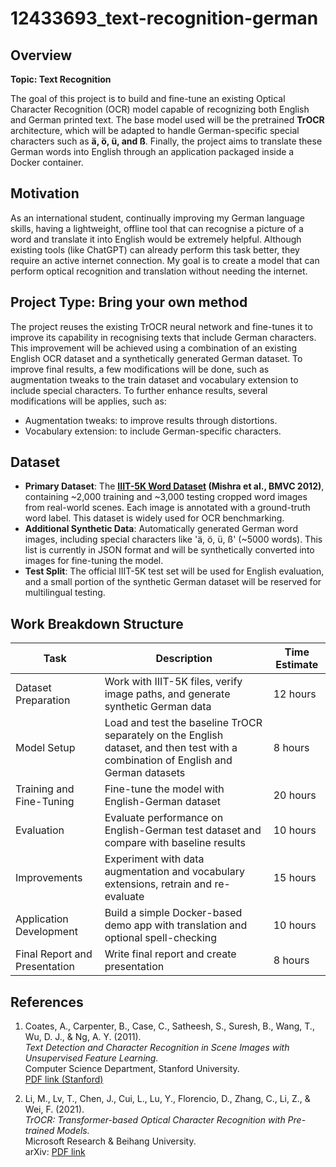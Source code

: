 # 12433693_text-recognition-german

## Overview
**Topic: Text Recognition**

The goal of this project is to build and fine-tune an existing Optical Character Recognition (OCR) model capable of recognizing both English and German printed text. The base model used will be the pretrained **TrOCR** architecture, which will be adapted to handle German-specific special characters such as **ä, ö, ü, and ß**. Finally, the project aims to translate these German words into English through an application packaged inside a Docker container.

## Motivation
As an international student, continually improving my German language skills, having a lightweight, offline tool that can recognise a picture of a word and translate it into English would be extremely helpful. Although existing tools (like ChatGPT) can already perform this task better, they require an active internet connection. My goal is to create a model that can perform optical recognition and translation without needing the internet.

## Project Type: **Bring your own method**
The project reuses the existing TrOCR neural network and fine-tunes it to improve its capability in recognising texts that include German characters. This improvement will be achieved using a combination of an existing English OCR dataset and a synthetically generated German dataset. To improve final results, a few modifications will be done, such as augmentation tweaks to the train dataset and vocabulary extension to include special characters. To further enhance results, several modifications will be applies, such as:
- Augmentation tweaks: to improve results through distortions.
- Vocabulary extension: to include German-specific characters.

## Dataset
- **Primary Dataset**: The **[IIIT-5K Word Dataset](https://www.kaggle.com/datasets/prathmeshzade/iiit5k-words) (Mishra et al., BMVC 2012)**, containing ~2,000 training and ~3,000 testing cropped word images from real-world scenes. Each image is annotated with a ground-truth word label. This dataset is widely used for OCR benchmarking.
- **Additional Synthetic Data**: Automatically generated German word images, including special characters like 'ä, ö, ü, ß' (~5000 words). This list is currently in JSON format and will be synthetically converted into images for fine-tuning the model.
- **Test Split**: The official IIIT-5K test set will be used for English evaluation, and a small portion of the synthetic German dataset will be reserved for multilingual testing.

## Work Breakdown Structure

| Task | Description | Time Estimate |
| -----|-------------|---------------|
| Dataset Preparation | Work with IIIT-5K files, verify image paths, and generate synthetic German data | 12 hours |
| Model Setup | Load and test the baseline TrOCR separately on the English dataset, and then test with a combination of English and German datasets | 8 hours |
| Training and Fine-Tuning | Fine-tune the model with English-German dataset | 20 hours |
| Evaluation| Evaluate performance on English-German test dataset and compare with baseline results | 10 hours |
| Improvements | Experiment with data augmentation and vocabulary extensions, retrain and re-evaluate | 15 hours |
| Application Development | Build a simple Docker-based demo app with translation and optional spell-checking | 10 hours |
| Final Report and Presentation | Write final report and create presentation | 8 hours |

## References

1. Coates, A., Carpenter, B., Case, C., Satheesh, S., Suresh, B., Wang, T., Wu, D. J., & Ng, A. Y. (2011).  
   *Text Detection and Character Recognition in Scene Images with Unsupervised Feature Learning.*  
   Computer Science Department, Stanford University.  
   [PDF link (Stanford)](https://cs.stanford.edu/~acoates/papers/coatesetal_icdar_2011.pdf)

2. Li, M., Lv, T., Chen, J., Cui, L., Lu, Y., Florencio, D., Zhang, C., Li, Z., & Wei, F. (2021).  
   *TrOCR: Transformer-based Optical Character Recognition with Pre-trained Models.*  
   Microsoft Research & Beihang University.  
   arXiv: [PDF link](https://ojs.aaai.org/index.php/AAAI/article/view/26538)


